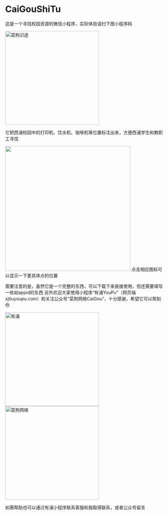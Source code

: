 # CaiGouShiTu

这是一个寻找校园资源的微信小程序，实际体验请扫下图小程序码

<img src="https://user-images.githubusercontent.com/73621267/111025289-18822600-841e-11eb-8072-60dd7ccda81e.png" width="300" alt="菜狗识途">

它把西浦校园中的打印机、饮水机、咖啡机等位置标注出来，方便西浦学生和教职工寻找

<img src="https://user-images.githubusercontent.com/73621267/111025184-8417c380-841d-11eb-934c-098f8580d88e.png" width="400">
点击相应图标可以显示一下更具体点的位置

需要注意的是，虽然它是一个完整的东西，可以下载下来直接使用，但还需要填写一些如appid的东西
另外欢迎大家使用小程序“有浦YouPu”（网页端 xjtluyoupu.com）和关注公众号“菜狗网络CaiGou”，十分感谢，希望它可以帮到你

<img src="https://user-images.githubusercontent.com/73621267/111025313-44051080-841e-11eb-866c-3cea2cc72750.png" width="300" alt="有浦"> <img src="https://user-images.githubusercontent.com/73621267/111025341-7878cc80-841e-11eb-8a39-074ba8ffa2e7.png" width="300" alt="菜狗网络">

如需帮助也可以通过有浦小程序联系客服和我取得联系，或者公众号留言
